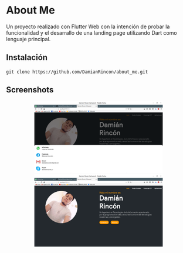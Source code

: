 # About Me

Un proyecto realizado con Flutter Web con la intención de probar la funcionalidad y el desarrallo de una landing page utilizando Dart como lenguaje principal.

## Instalación

```
git clone https://github.com/DamianRincon/about_me.git
```

## Screenshots
<p align="center">
  <img src="https://raw.githubusercontent.com/DamianRincon/about_me/master/screen/DeepinScreenshot_20190618080746.png" width="350">
  <img src="https://raw.githubusercontent.com/DamianRincon/about_me/master/screen/DeepinScreenshot_20190618080754.png" width="350">
</p>
